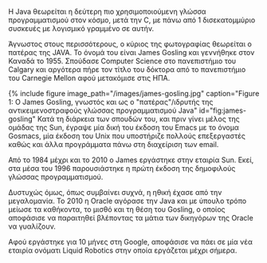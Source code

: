 Η Java θεωρείται η δεύτερη πιο χρησιμοποιούμενη γλώσσα προγραμματισμού στον κόσμο, μετά την C, με πάνω από 1 δισεκατομμύριο συσκευές με λογισμικό γραμμένο σε αυτήν.

Άγνωστος στους περισσότερους, ο κύριος της φωτογραφίας θεωρείται ο πατέρας της JAVA. Το όνομά του είναι James Gosling και γεννήθηκε στον Καναδά το 1955. Σπούδασε Computer Science στο πανεπιστήμιο του Calgary και αργότερα πήρε τον τίτλο του δόκτορα από το πανεπιστήμιο του Carnegie Mellon αφού μετακόμισε στις ΗΠΑ.

{% include figure image_path="/images/james-gosling.jpg"
caption="Figure 1: Ο James Gosling, γνωστός και ως ο "πατέρας"/ιδρυτής της αντικειμενοστραφούς γλώσσας προγραμματισμού Java" id="fig:james-gosling"
Κατά τη διάρκεια των σπουδών του, και πριν γίνει μέλος της ομάδας της Sun, έγραψε μία δική του έκδοση του Emacs με το όνομα Gosmacs, μία έκδοση του Unix που υποστήριζε πολλούς επεξεργαστές καθώς και άλλα προγράμματα πάνω στη διαχείριση των email.

Από το 1984 μέχρι και το 2010 ο James εργάστηκε στην εταιρία Sun. Εκεί, στα μέσα του 1996 παρουσιάστηκε η πρώτη έκδοση της δημοφιλούς γλώσσας προγραμματισμού.

Δυστυχώς όμως, όπως συμβαίνει συχνά, η ηθική έχασε από την μεγαλομανία. Το 2010 η Oracle αγόρασε την Java και με ύπουλο τρόπο μείωσε τα καθήκοντα, το μισθό και τη θέση του Gosling, ο οποίος αποφάσισε να παραιτηθεί βλέποντας τα μάτια των δικηγόρων της Oracle να γυαλίζουν.

Αφού εργάστηκε για 10 μήνες στη Google, αποφάσισε να πάει σε μία νέα εταιρία ονόματι Liquid Robotics στην οποία εργάζεται μέχρι σήμερα.

<!--
Creation of Java:https://odysonline.gr/2013/01/james-gosling-o-pateras-tis-java/
History of James Gosling:https://en.wikipedia.org/wiki/James_Gosling
 -->
